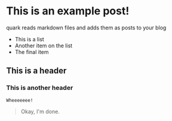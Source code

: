 # This is an example post!

quark reads markdown files and adds them as posts to your blog

  - This is a list
  - Another item on the list
  - The final item

## This is a header

### This is another header

`Wheeeeeee!`

> Okay, I'm done.

